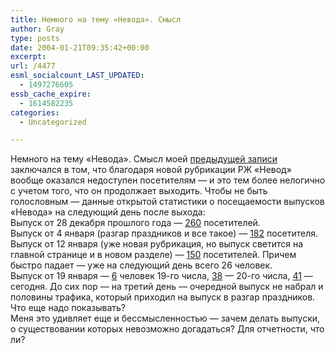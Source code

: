 ```yaml
---
title: Немного на тему «Невода». Смысл
author: Gray
type: posts
date: 2004-01-21T09:35:42+00:00
excerpt:
url: /4477
esml_socialcount_LAST_UPDATED:
  - 1497276605
essb_cache_expire:
  - 1614582235
categories:
  - Uncategorized

---
```








Немного на тему &#171;Невода&#187;. Смысл моей <a href="http://www.searchengines.ru/blog/archives/002732.html" target="_blank">предыдущей записи</a> заключался в том, что благодаря новой рубрикации РЖ &#171;Невод&#187; вообще оказался недоступен посетителям &#8212; и это тем более нелогично с учетом того, что он продолжает выходить. Чтобы не быть голословным &#8212; данные открытой статистики о посещаемости выпусков &#171;Невода&#187; на следующий день после выхода:  
Выпуск от 28 декабря прошлого года &#8212; <a href="http://www.liveinternet.ru/stat/russ.ru/pages.html?date=2003-12-29" target="_blank">260</a> посетителей.  
Выпуск от 4 января (разгар праздников и все такое) &#8212; <a href="http://www.liveinternet.ru/stat/russ.ru/pages.html?date=2004-01-05" target="_blank">182</a> посетителя.  
Выпуск от 12 января (уже новая рубрикация, но выпуск светится на главной странице и в новом разделе) &#8212; <a href="http://www.liveinternet.ru/stat/russ.ru/pages.html?date=2004-01-12" target="_blank">150</a> посетителей. Причем быстро падает &#8212; уже на следующий день всего 26 человек.  
Выпуск от 19 января &#8212; <a href="http://www.liveinternet.ru/stat/russ.ru/pages.html?date=2004-01-19" target="_blank">6</a> человек 19-го числа, <a href="http://www.liveinternet.ru/stat/russ.ru/pages.html?date=2004-01-20" target="_blank">38</a> &#8212; 20-го числа, <a href="http://www.liveinternet.ru/stat/russ.ru/pages.html?date=2004-01-21" target="_blank">41</a> &#8212; сегодня. До сих пор &#8212; на третий день &#8212; очередной выпуск не набрал и половины трафика, который приходил на выпуск в разгар праздников. Что еще надо показывать?  
Меня это удивляет еще и бессмысленностью &#8212; зачем делать выпуски, о существовании которых невозможно догадаться? Для отчетности, что ли?